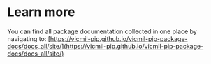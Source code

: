 # Learn more

You can find all package documentation collected in one place by navigating to: [https://vicmil-pip.github.io/vicmil-pip-package-docs/docs_all/site/](https://vicmil-pip.github.io/vicmil-pip-package-docs/docs_all/site/)
